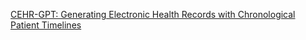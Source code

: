 [CEHR-GPT: Generating Electronic Health Records with Chronological Patient Timelines](OEU/CEHR-GPT-Generating-Electronic-Health-Records-with-Chronological-Patient-Timelines.md)
